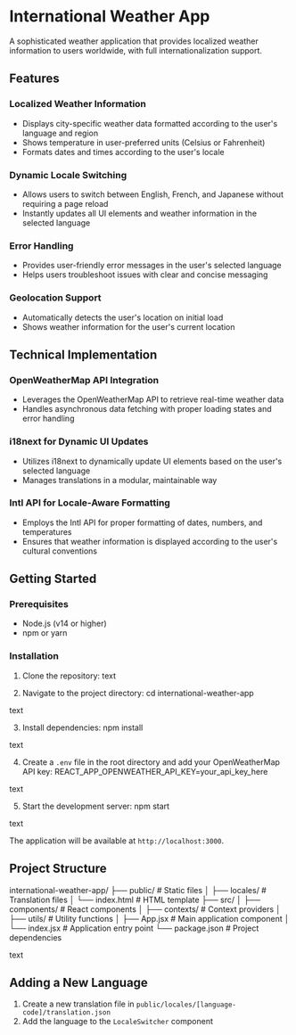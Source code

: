 # International Weather App

A sophisticated weather application that provides localized weather information to users worldwide, with full internationalization support.

## Features

### Localized Weather Information
- Displays city-specific weather data formatted according to the user's language and region
- Shows temperature in user-preferred units (Celsius or Fahrenheit)
- Formats dates and times according to the user's locale

### Dynamic Locale Switching
- Allows users to switch between English, French, and Japanese without requiring a page reload
- Instantly updates all UI elements and weather information in the selected language

### Error Handling
- Provides user-friendly error messages in the user's selected language
- Helps users troubleshoot issues with clear and concise messaging

### Geolocation Support
- Automatically detects the user's location on initial load
- Shows weather information for the user's current location

## Technical Implementation

### OpenWeatherMap API Integration
- Leverages the OpenWeatherMap API to retrieve real-time weather data
- Handles asynchronous data fetching with proper loading states and error handling

### i18next for Dynamic UI Updates
- Utilizes i18next to dynamically update UI elements based on the user's selected language
- Manages translations in a modular, maintainable way

### Intl API for Locale-Aware Formatting
- Employs the Intl API for proper formatting of dates, numbers, and temperatures
- Ensures that weather information is displayed according to the user's cultural conventions

## Getting Started

### Prerequisites
- Node.js (v14 or higher)
- npm or yarn

### Installation
1. Clone the repository:
text

2. Navigate to the project directory:
cd international-weather-app

text

3. Install dependencies:
npm install

text

4. Create a `.env` file in the root directory and add your OpenWeatherMap API key:
REACT_APP_OPENWEATHER_API_KEY=your_api_key_here

text

5. Start the development server:
npm start

text

The application will be available at `http://localhost:3000`.

## Project Structure

international-weather-app/
├── public/ # Static files
│ ├── locales/ # Translation files
│ └── index.html # HTML template
├── src/
│ ├── components/ # React components
│ ├── contexts/ # Context providers
│ ├── utils/ # Utility functions
│ ├── App.jsx # Main application component
│ └── index.jsx # Application entry point
└── package.json # Project dependencies

text

## Adding a New Language

1. Create a new translation file in `public/locales/[language-code]/translation.json`
2. Add the language to the `LocaleSwitcher` component
